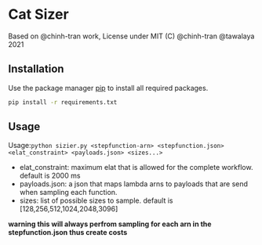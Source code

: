 # Cat Sizer

Based on @chinh-tran work, License under MIT (C) @chinh-tran @tawalaya 2021

## Installation

Use the package manager [pip](https://pip.pypa.io/en/stable/) to install all required packages.

```bash
pip install -r requirements.txt
```

## Usage

Usage:`python sizier.py <stepfunction-arn> <stepfunction.json> <elat_constraint> <payloads.json> <sizes...>`
 - elat_constraint: maximum elat that is allowed for the complete workflow. default is 2000 ms
 - payloads.json: a json that maps lambda arns to payloads that are send when sampling each function.
 - sizes: list of possible sizes to sample. default is [128,256,512,1024,2048,3096]

**warning this will always perfrom sampling for each arn in the stepfunction.json thus create costs**